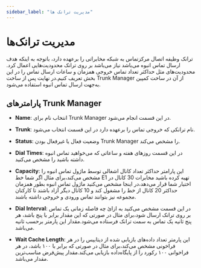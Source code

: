 ```yaml
---
sidebar_label: "مدیریت ترانک ها"
---
```


<head>
  <title>مدیریت ترانک ها | مستندات سیموتل</title>
</head>

# مدیریت ترانک‌ها

ترانک وظیفه اتصال مرکزتماس به شبکه مخابراتی را برعهده دارد، باتوجه به اینکه هدف ارسال تماس انبوه می‌باشد نیاز می‌باشد بر روی ترانک محدودیت‌هایی اعمال کرد. محدودیت‌های مثل حداکثر تعداد تماس خروجی همزمان و ساعات ارسال تماس را در این بخش تعریف کنیم.در نهایت پس از ساخت  Trunk Manager از آن در ساخت کمپین به‌جهت ارسال تماس انبوه استفاده می‌شود.
## پارامترهای Trunk Manager

- **Name**: انتخاب نام برای Trunk Manager در این قسمت انجام می‌شود.

- **Trunk**: نام ترانکی که خروجی تماس را برعهده دارد در این قسمت انتخاب می‌شود.

- **Status**: وضعیت فعال یا غیرفعال بودن Trunk Manager را مشخص می‌کند.

- **Dial Times**: در این قسمت روزهای هفته و ساعاتی که می‌خواهید تماس انبوه داشته باشید را مشخص می‌کنید.

- **Capacity**: این پارامتر حداکثر تعداد کانال اشغالی توسط ماژول تماس انبوه را مشخص می‌کند،برای مثال اگر شما خط E1 تهیه کرده باشید مخابرات 30 کانال در اختیار شما قرار می‌دهد،در اینجا مشخص می‌کنید ماژول تماس انبوه بطور همزمان حداکثر 20 کانال از خط را مشغول کند و 10 کانال دیگر آزاد باشند تا کارکنان مجموعه نیز بتوانند تماس ورودی و خروجی داشته باشند.

- **Dial Interval**: در این قسمت مشخص می‌کنید به ازائ چه فاصله زمانی یک تماس بر روی ترانک ارسال شود،برای مثال در صورتی که این مقدار برابر با پنج باشد، هر پنج ثانیه یک تماس به سمت ترانک فرستاده می‌شود.مقدار این پارمتر برحسب ثانیه می‌باشد.

- **Wait Cache Length**: این پارمتر تعداد داده‌های بازیابی شده از دیتا‌بیس را در هر فراخونی مشخص می‌کند،برای مثال در صورتی که برابر با ۱۰۰ باشد، در هر فراخوانی ۱۰۰ رکورد را از پایگاه‌داده بازیابی می‌کند.مقدار پیش‌فرض مناسب‌ترین مقدار می‌باشد.
